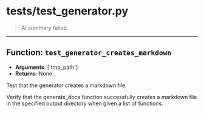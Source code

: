 # tests/test_generator.py

> AI summary failed.


---


## Function: `test_generator_creates_markdown`
- **Arguments**: ['tmp_path']
- **Returns**: None

Test that the generator creates a markdown file.

Verify that the generate_docs function successfully creates a markdown file
in the specified output directory when given a list of functions.

